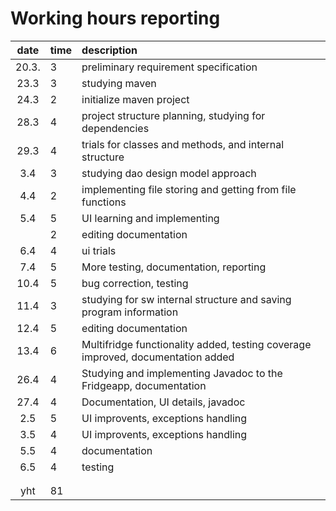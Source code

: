 # Working hours reporting

|  date | time | description  |
| :----:|:-----| :-----|
| 20.3. |  3   | preliminary requirement specification  |
| 23.3  |  3   | studying maven |
| 24.3  |  2   | initialize maven project |
| 28.3  |  4   | project structure planning, studying for dependencies |
| 29.3  |  4   | trials for classes and methods, and internal structure |
|  3.4  |  3   | studying dao design model approach |
|  4.4  |  2   | implementing file storing and getting from file functions |
|  5.4  |  5   | UI learning and implementing |
|       |  2   | editing documentation |
|  6.4  |  4   | ui trials |
|  7.4  |  5   | More testing, documentation, reporting |
| 10.4  |  5   | bug correction, testing |
| 11.4  |  3   | studying for sw internal structure and saving program information |
| 12.4  |  5   | editing documentation |
| 13.4  |  6   | Multifridge functionality added, testing coverage improved, documentation added |
| 26.4  |  4   | Studying and implementing Javadoc to the Fridgeapp, documentation |
| 27.4  |  4   | Documentation, UI details, javadoc | 
|  2.5  |  5   | UI improvents, exceptions handling | 
|  3.5  |  4   | UI improvents, exceptions handling | 
|  5.5  |  4   | documentation | 
|  6.5  |  4   | testing | 
|    |    |  | 
|    |    |  | 
| yht   |  81  |  | 
